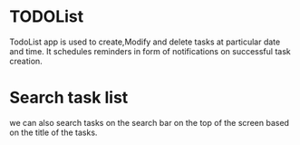 # TODOList

TodoList app is used to create,Modify and delete tasks at particular date and time. It schedules reminders in form of notifications on successful task creation.

# Search task list
we can also search tasks on the search bar on the top of the screen based on the title of the tasks.


